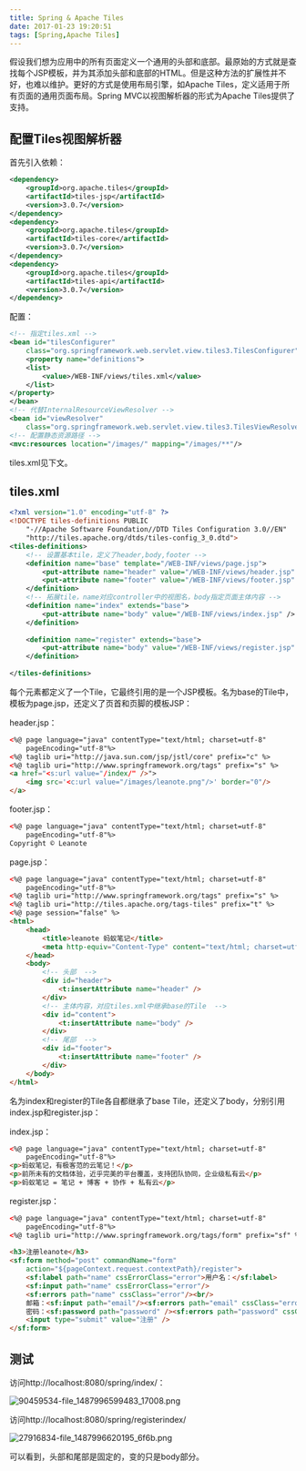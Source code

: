 ```yaml
---
title: Spring & Apache Tiles
date: 2017-01-23 19:20:51
tags: [Spring,Apache Tiles]
---
```

假设我们想为应用中的所有页面定义一个通用的头部和底部。最原始的方式就是查找每个JSP模板，并为其添加头部和底部的HTML。但是这种方法的扩展性并不好，也难以维护。更好的方式是使用布局引擎，如Apache Tiles，定义适用于所有页面的通用页面布局。Spring MVC以视图解析器的形式为Apache Tiles提供了支持。
<!--more-->
## 配置Tiles视图解析器
首先引入依赖：
```xml
<dependency>
    <groupId>org.apache.tiles</groupId>
    <artifactId>tiles-jsp</artifactId>
    <version>3.0.7</version>
</dependency>
<dependency>
    <groupId>org.apache.tiles</groupId>
    <artifactId>tiles-core</artifactId>
    <version>3.0.7</version>
</dependency>
<dependency>
    <groupId>org.apache.tiles</groupId>
    <artifactId>tiles-api</artifactId>
    <version>3.0.7</version>
</dependency>    
```
配置：
```xml
<!-- 指定tiles.xml -->
<bean id="tilesConfigurer" 
    class="org.springframework.web.servlet.view.tiles3.TilesConfigurer">
    <property name="definitions">
    <list>
        <value>/WEB-INF/views/tiles.xml</value>
    </list>
</property>
</bean>
<!-- 代替InternalResourceViewResolver -->
<bean id="viewResolver" 
    class="org.springframework.web.servlet.view.tiles3.TilesViewResolver"/>
<!-- 配置静态资源路径 -->
<mvc:resources location="/images/" mapping="/images/**"/>
```
tiles.xml见下文。
## tiles.xml
```xml
<?xml version="1.0" encoding="utf-8" ?>
<!DOCTYPE tiles-definitions PUBLIC
    "-//Apache Software Foundation//DTD Tiles Configuration 3.0//EN"
    "http://tiles.apache.org/dtds/tiles-config_3_0.dtd">
<tiles-definitions>
    <!-- 设置基本tile，定义了header,body,footer -->
    <definition name="base" template="/WEB-INF/views/page.jsp">
        <put-attribute name="header" value="/WEB-INF/views/header.jsp" />
        <put-attribute name="footer" value="/WEB-INF/views/footer.jsp" />
    </definition>
    <!-- 拓展tile，name对应controller中的视图名，body指定页面主体内容 -->
    <definition name="index" extends="base">
        <put-attribute name="body" value="/WEB-INF/views/index.jsp" />
    </definition>
    
    <definition name="register" extends="base">
        <put-attribute name="body" value="/WEB-INF/views/register.jsp" />
    </definition>
 
</tiles-definitions>  
```
每个<definition>元素都定义了一个Tile，它最终引用的是一个JSP模板。名为base的Tile中，模板为page.jsp，还定义了页首和页脚的模板JSP：

header.jsp：
```html
<%@ page language="java" contentType="text/html; charset=utf-8"
    pageEncoding="utf-8"%>
<%@ taglib uri="http://java.sun.com/jsp/jstl/core" prefix="c" %>
<%@ taglib uri="http://www.springframework.org/tags" prefix="s" %>
<a href="<s:url value="/index/" />">
    <img src='<c:url value="/images/leanote.png"/>' border="0"/>
</a>
```
footer.jsp：
```html
<%@ page language="java" contentType="text/html; charset=utf-8"
    pageEncoding="utf-8"%>
Copyright © Leanote 
```
page.jsp：
```html
<%@ page language="java" contentType="text/html; charset=utf-8"
    pageEncoding="utf-8"%>
<%@ taglib uri="http://www.springframework.org/tags" prefix="s" %>
<%@ taglib uri="http://tiles.apache.org/tags-tiles" prefix="t" %>
<%@ page session="false" %>
<html>
    <head>
        <title>leanote 蚂蚁笔记</title>
        <meta http-equiv="Content-Type" content="text/html; charset=utf-8">
    </head>
    <body>
        <!-- 头部  -->
        <div id="header">
            <t:insertAttribute name="header" />
        </div>
        <!-- 主体内容，对应tiles.xml中继承base的Tile  -->
        <div id="content">
            <t:insertAttribute name="body" />
        </div>
        <!-- 尾部  -->
        <div id="footer">
            <t:insertAttribute name="footer" />
        </div>
    </body>
</html>
```
名为index和register的Tile各自都继承了base Tile，还定义了body，分别引用index.jsp和register.jsp：

index.jsp：
```html
<%@ page language="java" contentType="text/html; charset=utf-8"
    pageEncoding="utf-8"%>
<p>蚂蚁笔记，有极客范的云笔记！</p>
<p>前所未有的文档体验，近乎完美的平台覆盖，支持团队协同，企业级私有云</p>
<p>蚂蚁笔记 = 笔记 + 博客 + 协作 + 私有云</p>
```
register.jsp：
```html
<%@ page language="java" contentType="text/html; charset=utf-8"
    pageEncoding="utf-8"%>
<%@ taglib uri="http://www.springframework.org/tags/form" prefix="sf" %>
 
<h3>注册leanote</h3>
<sf:form method="post" commandName="form"
    action="${pageContext.request.contextPath}/register">
    <sf:label path="name" cssErrorClass="error">用户名：</sf:label>
    <sf:input path="name" cssErrorClass="error"/>
    <sf:errors path="name" cssClass="error"/><br/>
    邮箱：<sf:input path="email"/><sf:errors path="email" cssClass="error"/><br/>
    密码：<sf:password path="password" /><sf:errors path="password" cssClass="error"/><br/>
    <input type="submit" value="注册" />
</sf:form>
```
## 测试

访问http://localhost:8080/spring/index/：

![90459534-file_1487996599483_17008.png](https://www.tuchuang001.com/images/2017/06/13/90459534-file_1487996599483_17008.png)

访问http://localhost:8080/spring/registerindex/

![27916834-file_1487996620195_6f6b.png](https://www.tuchuang001.com/images/2017/06/13/27916834-file_1487996620195_6f6b.png)

可以看到，头部和尾部是固定的，变的只是body部分。